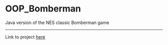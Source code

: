 # OOP_Bomberman
Java version of the NES classic Bomberman game

---

Link to project [here](https://github.com/bqcuong/bomberman-starter/)
